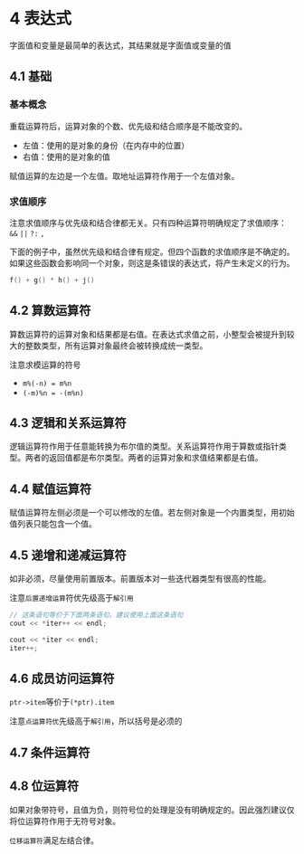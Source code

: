 # 4 表达式

字面值和变量是最简单的表达式，其结果就是字面值或变量的值

## 4.1 基础

### 基本概念

重载运算符后，运算对象的个数、优先级和结合顺序是不能改变的。

- 左值：使用的是对象的身份（在内存中的位置）
- 右值：使用的是对象的值

赋值运算的左边是一个左值。取地址运算符作用于一个左值对象。

### 求值顺序

注意求值顺序与优先级和结合律都无关。只有四种运算符明确规定了求值顺序：`&&` `||` `?:` `,`

下面的例子中，虽然优先级和结合律有规定。但四个函数的求值顺序是不确定的。如果这些函数会影响同一个对象，则这是条错误的表达式，将产生未定义的行为。

```cpp
f() + g() * h() + j()
```

## 4.2 算数运算符

算数运算符的运算对象和结果都是右值。在表达式求值之前，小整型会被提升到较大的整数类型，所有运算对象最终会被转换成统一类型。

注意求模运算的符号

- `m%(-n) = m%n`
- `(-m)%n = -(m%n)`

## 4.3 逻辑和关系运算符

逻辑运算符作用于任意能转换为布尔值的类型。关系运算符作用于算数或指针类型。两者的返回值都是布尔类型。两者的运算对象和求值结果都是右值。

## 4.4 赋值运算符

赋值运算符左侧必须是一个可以修改的左值。若左侧对象是一个内置类型，用初始值列表只能包含一个值。

## 4.5 递增和递减运算符

如非必须，尽量使用前置版本。前置版本对一些迭代器类型有很高的性能。

注意`后置递增运算`符优先级高于`解引用`

```cpp
// 这条语句等价于下面两条语句。建议使用上面这条语句
cout << *iter++ << endl;

cout << *iter << endl;
iter++;
```

## 4.6 成员访问运算符

`ptr->item`等价于`(*ptr).item`

注意`点运算符优`先级高于`解引用`，所以括号是必须的

## 4.7 条件运算符

## 4.8 位运算符

如果对象带符号，且值为负，则符号位的处理是没有明确规定的。因此强烈建议仅将位运算符作用于无符号对象。

`位移运算符`满足左结合律。
